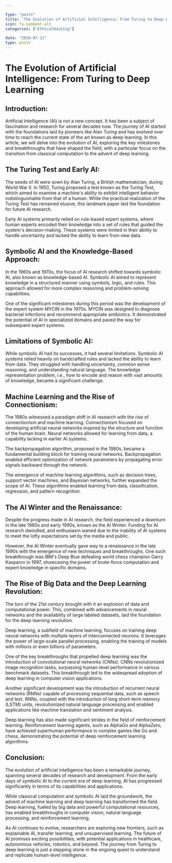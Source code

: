 ```yaml
---

type: "posts"
title: 'The Evolution of Artificial Intelligence: From Turing to Deep Learning'
icon: fa-comment-alt
categories: ["EthicalHacking"]

date: "2020-07-11"
type: posts
---
```





# The Evolution of Artificial Intelligence: From Turing to Deep Learning

## Introduction:

Artificial Intelligence (AI) is not a new concept. It has been a subject of fascination and research for several decades now. The journey of AI started with the foundations laid by pioneers like Alan Turing and has evolved over time to reach the current state of the art known as deep learning. In this article, we will delve into the evolution of AI, exploring the key milestones and breakthroughs that have shaped the field, with a particular focus on the transition from classical computation to the advent of deep learning.

## The Turing Test and Early AI:

The seeds of AI were sown by Alan Turing, a British mathematician, during World War II. In 1950, Turing proposed a test known as the Turing Test, which aimed to examine a machine's ability to exhibit intelligent behavior indistinguishable from that of a human. While the practical realization of the Turing Test has remained elusive, this landmark paper laid the foundation for future AI research.

Early AI systems primarily relied on rule-based expert systems, where human experts encoded their knowledge into a set of rules that guided the system's decision-making. These systems were limited in their ability to handle uncertainty and lacked the ability to learn from new data.

## Symbolic AI and the Knowledge-Based Approach:

In the 1960s and 1970s, the focus of AI research shifted towards symbolic AI, also known as knowledge-based AI. Symbolic AI aimed to represent knowledge in a structured manner using symbols, logic, and rules. This approach allowed for more complex reasoning and problem-solving capabilities.

One of the significant milestones during this period was the development of the expert system MYCIN in the 1970s. MYCIN was designed to diagnose bacterial infections and recommend appropriate antibiotics. It demonstrated the potential of AI in specialized domains and paved the way for subsequent expert systems.

## Limitations of Symbolic AI:

While symbolic AI had its successes, it had several limitations. Symbolic AI systems relied heavily on handcrafted rules and lacked the ability to learn from data. They struggled with handling uncertainty, common sense reasoning, and understanding natural language. The knowledge representation problem, i.e., how to encode and reason with vast amounts of knowledge, became a significant challenge.

## Machine Learning and the Rise of Connectionism:

The 1980s witnessed a paradigm shift in AI research with the rise of connectionism and machine learning. Connectionism focused on developing artificial neural networks inspired by the structure and function of the human brain. Neural networks allowed for learning from data, a capability lacking in earlier AI systems.

The backpropagation algorithm, proposed in the 1980s, became a fundamental building block for training neural networks. Backpropagation enabled efficient optimization of network parameters by propagating error signals backward through the network.

The emergence of machine learning algorithms, such as decision trees, support vector machines, and Bayesian networks, further expanded the scope of AI. These algorithms enabled learning from data, classification, regression, and pattern recognition.

## The AI Winter and the Renaissance:

Despite the progress made in AI research, the field experienced a downturn in the late 1980s and early 1990s, known as the AI Winter. Funding for AI research dwindled, and enthusiasm waned due to the inability of AI systems to meet the lofty expectations set by the media and public.

However, the AI Winter eventually gave way to a renaissance in the late 1990s with the emergence of new techniques and breakthroughs. One such breakthrough was IBM's Deep Blue defeating world chess champion Garry Kasparov in 1997, showcasing the power of brute-force computation and expert knowledge in specific domains.

## The Rise of Big Data and the Deep Learning Revolution:

The turn of the 21st century brought with it an explosion of data and computational power. This, combined with advancements in neural networks and the availability of large labeled datasets, laid the foundation for the deep learning revolution.

Deep learning, a subfield of machine learning, focuses on training deep neural networks with multiple layers of interconnected neurons. It leverages the power of large-scale parallel processing, enabling the training of models with millions or even billions of parameters.

One of the key breakthroughs that propelled deep learning was the introduction of convolutional neural networks (CNNs). CNNs revolutionized image recognition tasks, surpassing human-level performance in various benchmark datasets. This breakthrough led to the widespread adoption of deep learning in computer vision applications.

Another significant development was the introduction of recurrent neural networks (RNNs) capable of processing sequential data, such as speech and text. RNNs, coupled with the introduction of long short-term memory (LSTM) units, revolutionized natural language processing and enabled applications like machine translation and sentiment analysis.

Deep learning has also made significant strides in the field of reinforcement learning. Reinforcement learning agents, such as AlphaGo and AlphaZero, have achieved superhuman performance in complex games like Go and chess, demonstrating the potential of deep reinforcement learning algorithms.

## Conclusion:

The evolution of artificial intelligence has been a remarkable journey, spanning several decades of research and development. From the early days of symbolic AI to the current era of deep learning, AI has progressed significantly in terms of its capabilities and applications.

While classical computation and symbolic AI laid the groundwork, the advent of machine learning and deep learning has transformed the field. Deep learning, fueled by big data and powerful computational resources, has enabled breakthroughs in computer vision, natural language processing, and reinforcement learning.

As AI continues to evolve, researchers are exploring new frontiers, such as explainable AI, transfer learning, and unsupervised learning. The future of AI promises exciting possibilities, with potential applications in healthcare, autonomous vehicles, robotics, and beyond. The journey from Turing to deep learning is just a stepping stone in the ongoing quest to understand and replicate human-level intelligence.